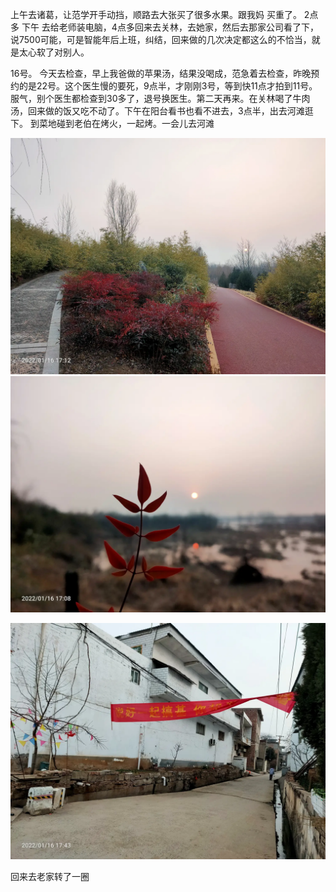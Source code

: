 上午去诸葛，让范学开手动挡，顺路去大张买了很多水果。跟我妈 买重了。 2点多 下午 去给老师装电脑，4点多回来去关林，去她家，然后去那家公司看了下，说7500可能，可是智能年后上班，纠结，回来做的几次决定都这么的不恰当，就是太心软了对别人。

16号。 今天去检查，早上我爸做的苹果汤，结果没喝成，范急着去检查，昨晚预约的是22号。这个医生慢的要死，9点半，才刚刚3号，等到快11点才拍到11号。服气，别个医生都检查到30多了，退号换医生。第二天再来。在关林喝了牛肉汤，回来做的饭又吃不动了。下午在阳台看书也看不进去，3点半，出去河滩逛下。 到菜地碰到老伯在烤火，一起烤。一会儿去河滩

![](../img/6904315-3b721405a3e61b7e.jpg)
![](../img/6904315-1b822c45559222da.jpg)

![](../img/6904315-46e7072c82b5421a.jpg)

回来去老家转了一圈
